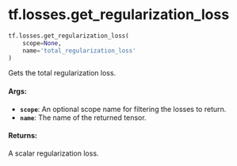 <div itemscope itemtype="http://developers.google.com/ReferenceObject">
<meta itemprop="name" content="tf.losses.get_regularization_loss" />
<meta itemprop="path" content="Stable" />
</div>

# tf.losses.get_regularization_loss

``` python
tf.losses.get_regularization_loss(
    scope=None,
    name='total_regularization_loss'
)
```

Gets the total regularization loss.

#### Args:

* <b>`scope`</b>: An optional scope name for filtering the losses to return.
* <b>`name`</b>: The name of the returned tensor.


#### Returns:

A scalar regularization loss.